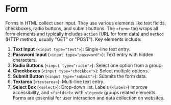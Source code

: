 # Form
 Forms in HTML collect user input. They use various elements like text fields, checkboxes, radio buttons, and submit buttons. The `<form>` tag wraps all form elements and typically includes `action` (URL for form data) and `method` (HTTP method, usually "GET" or "POST").  Key elements include: 
 1. **Text Input** (`<input type="text">`): Single-line text entry.
 2. **Password Input** (`<input type="password">`): Text entry with hidden characters.
 3. **Radio Buttons** (`<input type="radio">`): Select one option from a group.
 4. **Checkboxes** (`<input type="checkbox">`): Select multiple options.
 5. **Submit Button** (`<input type="submit">`): Submits the form data. 
 6. **Textarea** (`<textarea>`): Multi-line text entry. 
 7. **Select Box** (`<select>`): Drop-down list.  Labels (`<label>`) improve accessibility, and `<fieldset>` with `<legend>` groups related elements. Forms are essential for user interaction and data collection on websites.
